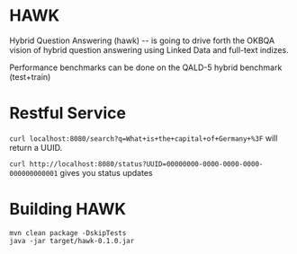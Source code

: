 HAWK
====

Hybrid Question Answering (hawk) -- is going to drive forth the OKBQA vision of hybrid question answering using Linked Data and full-text indizes. 

Performance benchmarks can be done on the QALD-5 hybrid benchmark (test+train)


Restful Service
===
``curl localhost:8080/search?q=What+is+the+capital+of+Germany+%3F``
will return a UUID.


``curl http://localhost:8080/status?UUID=00000000-0000-0000-0000-000000000001`` gives you status updates

Building HAWK
===
```
mvn clean package -DskipTests
java -jar target/hawk-0.1.0.jar
```
